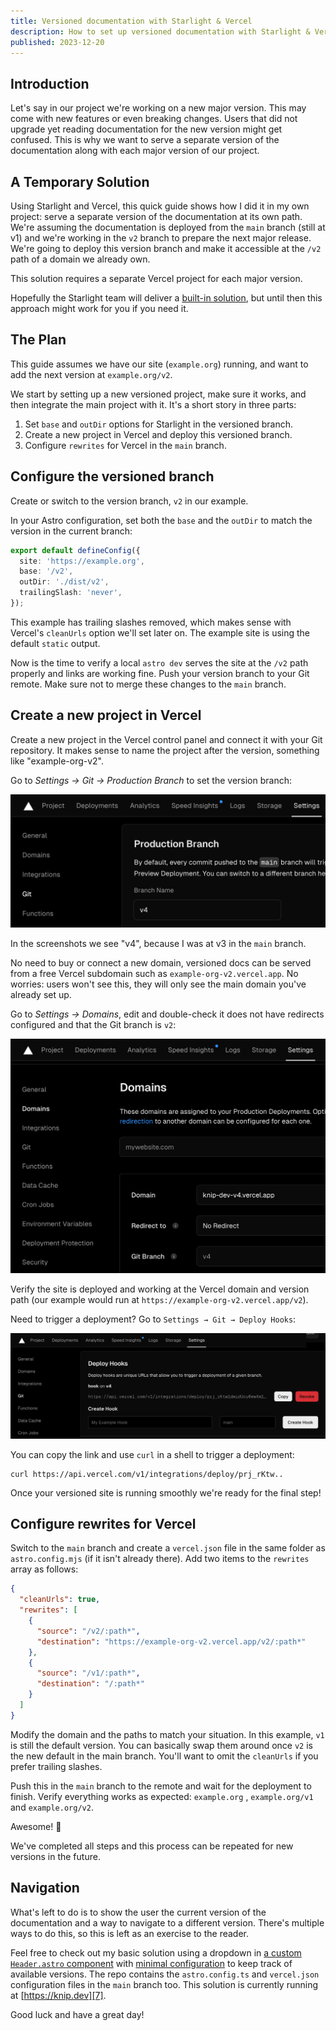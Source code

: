 ```yaml
---
title: Versioned documentation with Starlight & Vercel
description: How to set up versioned documentation with Starlight & Vercel
published: 2023-12-20
---
```


## Introduction

Let's say in our project we're working on a new major version. This may come
with new features or even breaking changes. Users that did not upgrade yet
reading documentation for the new version might get confused. This is why we
want to serve a separate version of the documentation along with each major
version of our project.

## A Temporary Solution

Using Starlight and Vercel, this quick guide shows how I did it in my own
project: serve a separate version of the documentation at its own path. We're
assuming the documentation is deployed from the `main` branch (still at v1) and
we're working in the `v2` branch to prepare the next major release. We're going
to deploy this version branch and make it accessible at the `/v2` path of a
domain we already own.

This solution requires a separate Vercel project for each major version.

Hopefully the Starlight team will deliver a [built-in solution][1], but until
then this approach might work for you if you need it.

## The Plan

This guide assumes we have our site (`example.org`) running, and want to add the
next version at `example.org/v2`.

We start by setting up a new versioned project, make sure it works, and then
integrate the main project with it. It's a short story in three parts:

1. Set `base` and `outDir` options for Starlight in the versioned branch.
2. Create a new project in Vercel and deploy this versioned branch.
3. Configure `rewrites` for Vercel in the `main` branch.

## Configure the versioned branch

Create or switch to the version branch, `v2` in our example.

In your Astro configuration, set both the `base` and the `outDir` to match the
version in the current branch:

```ts
export default defineConfig({
  site: 'https://example.org',
  base: '/v2',
  outDir: './dist/v2',
  trailingSlash: 'never',
});
```

This example has trailing slashes removed, which makes sense with Vercel's
`cleanUrls` option we'll set later on. The example site is using the default
`static` output.

Now is the time to verify a local `astro dev` serves the site at the `/v2` path
properly and links are working fine. Push your version branch to your Git
remote. Make sure not to merge these changes to the `main` branch.

## Create a new project in Vercel

Create a new project in the Vercel control panel and connect it with your Git
repository. It makes sense to name the project after the version, something like
"example-org-v2".

Go to _Settings → Git → Production Branch_ to set the version branch:

![production-branch-name][2]

In the screenshots we see "v4", because I was at v3 in the `main` branch.

No need to buy or connect a new domain, versioned docs can be served from a free
Vercel subdomain such as `example-org-v2.vercel.app`. No worries: users won't
see this, they will only see the main domain you've already set up.

Go to _Settings → Domains_, edit and double-check it does not have redirects
configured and that the Git branch is `v2`:

![domains][3]

Verify the site is deployed and working at the Vercel domain and version path
(our example would run at `https://example-org-v2.vercel.app/v2`).

Need to trigger a deployment? Go to `Settings → Git → Deploy Hooks`:

![hooks][4]

You can copy the link and use `curl` in a shell to trigger a deployment:

```shell
curl https://api.vercel.com/v1/integrations/deploy/prj_rKtw..
```

Once your versioned site is running smoothly we're ready for the final step!

## Configure rewrites for Vercel

Switch to the `main` branch and create a `vercel.json` file in the same folder
as `astro.config.mjs` (if it isn't already there). Add two items to the
`rewrites` array as follows:

```json
{
  "cleanUrls": true,
  "rewrites": [
    {
      "source": "/v2/:path*",
      "destination": "https://example-org-v2.vercel.app/v2/:path*"
    },
    {
      "source": "/v1/:path*",
      "destination": "/:path*"
    }
  ]
}
```

Modify the domain and the paths to match your situation. In this example, `v1`
is still the default version. You can basically swap them around once `v2` is
the new default in the main branch. You'll want to omit the `cleanUrls` if you
prefer trailing slashes.

Push this in the `main` branch to the remote and wait for the deployment to
finish. Verify everything works as expected: `example.org` , `example.org/v1`
and `example.org/v2`.

Awesome! 🎉

We've completed all steps and this process can be repeated for new versions in
the future.

## Navigation

What's left to do is to show the user the current version of the documentation
and a way to navigate to a different version. There's multiple ways to do this,
so this is left as an exercise to the reader.

Feel free to check out my basic solution using a dropdown in [a custom
`Header.astro` component][5] with [minimal configuration][6] to keep track of
available versions. The repo contains the `astro.config.ts` and `vercel.json`
configuration files in the `main` branch too. This solution is currently running
at [https://knip.dev][7].

Good luck and have a great day!

[1]: https://github.com/withastro/starlight/discussions/957
[2]: ./production-branch-name.png
[3]: ./domains.png
[4]: ./hooks.png
[5]:
  https://github.com/webpro/knip/blob/4dec0e2dce4870557f43783e6e071dd07721ee03/packages/docs/src/components/Header.astro#L8-L18
[6]: https://github.com/webpro/knip/blob/main/packages/docs/config.ts
[7]: https://knip.dev
